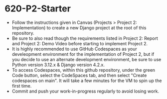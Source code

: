 # 620-P2-Starter
- Follow the instructions given in Canvas (Projects > Project 2: Implementation) to create a new Django project at the root of this repository.
- Be sure to also read though the requirements listed in Project 2: Report and Project 2: Demo Video before starting to implement Project 2.
- It is highly recommended to use GitHub Codespaces as your develeopment environment for the implementation of Project 2, but if you decide to use an alternate development environment, be sure to use Python version 3.12.x & Django version 4.2.x.
- To access Codespaces, within this github repository, under the green Code button, select the CodeSpaces tab, and then select "Create codespaces on main".  It will take a few minutes for the VM to spin up the first time. 
- Commit and push your work-in-progress regularly to avoid losing work. 
